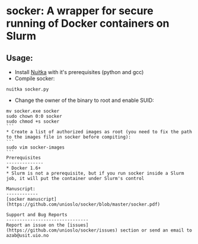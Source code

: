 # socker: A wrapper for secure running of Docker containers on Slurm

Usage:
-------
* Install [Nuitka](http://nuitka.net/) with it's prerequisites (python and gcc)
* Compile socker: 
```
nuitka socker.py
```
* Change the owner of the binary to root and enable SUID: 
````
mv socker.exe socker
sudo chown 0:0 socker
sudo chmod +s socker
```
* Create a list of authorized images as root (you need to fix the path to the images file in socker before compiting):
```
sudo vim socker-images
```
Prerequisites
--------------
* Docker 1.6+
* Slurm is not a prerequisite, but if you run socker inside a Slurm job, it will put the container under Slurm's control

Manuscript:
------------
[socker manuscript](https://github.com/unioslo/socker/blob/master/socker.pdf)

Support and Bug Reports
-------------------------------
Report an issue on the [issues](https://github.com/unioslo/socker/issues) section or send an email to azab@usit.uio.no
